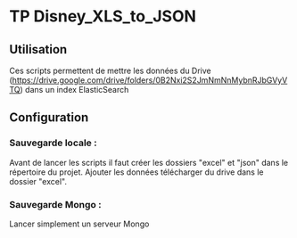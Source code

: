 # TP Disney_XLS_to_JSON

## Utilisation
Ces scripts permettent de mettre les données du Drive (https://drive.google.com/drive/folders/0B2Nxi2S2JmNmNnMybnRJbGVyVTQ) dans un index
ElasticSearch

## Configuration

### Sauvegarde locale :
Avant de lancer les scripts il faut créer les dossiers "excel" et "json" dans le répertoire du projet.
Ajouter les données télécharger du drive dans le dossier "excel".

### Sauvegarde Mongo :
Lancer simplement un serveur Mongo
